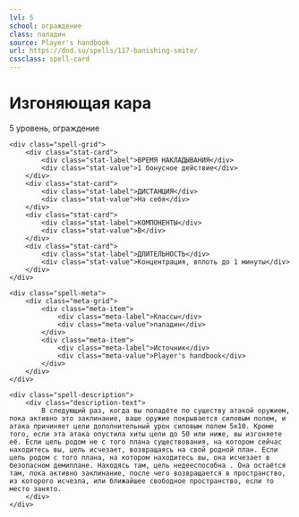 ```yaml
---
lvl: 5
school: ограждение
class: паладин
source: Player's handbook
url: https://dnd.su/spells/117-banishing-smite/
cssclass: spell-card
---
```


<div class="spell-container">
    <div class="spell-header">
        <h1 class="spell-name">Изгоняющая кара</h1>
        <div class="spell-level">5 уровень, ограждение</div>
    </div>
    
    <div class="spell-grid">
        <div class="stat-card">
            <div class="stat-label">ВРЕМЯ НАКЛАДЫВАНИЯ</div>
            <div class="stat-value">1 бонусное действие</div>
        </div>
        <div class="stat-card">
            <div class="stat-label">ДИСТАНЦИЯ</div>
            <div class="stat-value">На себя</div>
        </div>
        <div class="stat-card">
            <div class="stat-label">КОМПОНЕНТЫ</div>
            <div class="stat-value">В</div>
        </div>
        <div class="stat-card">
            <div class="stat-label">ДЛИТЕЛЬНОСТЬ</div>
            <div class="stat-value">Концентрация, вплоть до 1 минуты</div>
        </div>
    </div>
    
    <div class="spell-meta">
        <div class="meta-grid">
            <div class="meta-item">
                <div class="meta-label">Классы</div>
                <div class="meta-value">паладин</div>
            </div>
            <div class="meta-item">
                <div class="meta-label">Источник</div>
                <div class="meta-value">Player's handbook</div>
            </div>
        </div>
    </div>
    
    <div class="spell-description">
        <div class="description-text">
            В следующий раз, когда вы попадёте по существу атакой оружием, пока активно это заклинание, ваше оружие покрывается силовым полем, и атака причиняет цели дополнительный урон силовым полем 5к10. Кроме того, если эта атака опустила хиты цели до 50 или ниже, вы изгоняете её. Если цель родом не с того плана существования, на котором сейчас находитесь вы, цель исчезает, возвращаясь на свой родной план. Если цель родом с того плана, на котором находитесь вы, она исчезает в безопасном демиплане. Находясь там, цель недееспособна . Она остаётся там, пока активно заклинание, после чего возвращается в пространство, из которого исчезла, или ближайшее свободное пространство, если то место занято.
        </div>
    </div>
</div>